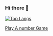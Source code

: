 ### Hi there 👋
[![Top Langs](https://github-readme-stats.vercel.app/api/top-langs/?username=kamrul1157024&langs_count=8&hide=html,css)](https://github.com/kamrul1157024/github-readme-stats)

[Play A number Game](https://sites.google.com/view/kamrul1157024/fun/numbergame)
